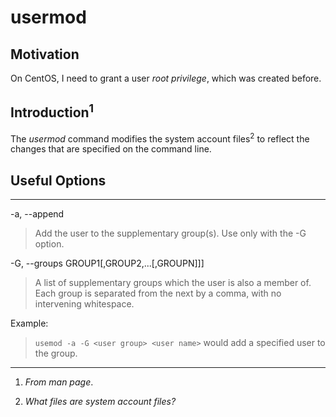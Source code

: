 # usermod

## Motivation

On CentOS, I need to grant a user *root privilege*, which was created before.

## Introduction<sup>1</sup>

The *usermod* command modifies the system account files<sup>2</sup> to reflect the changes that are specified on the command line.

## Useful Options

***
-a, --append

> Add the user to the supplementary group(s). Use only with the -G option.

-G, --groups GROUP1[,GROUP2,...[,GROUPN]]]

> A list of supplementary groups which the user is also a member of. Each group is separated from the next by a comma, with no intervening whitespace.

Example:

> `usemod -a -G <user group> <user name>` would add a specified user to the group.


***
1. *From man page*.

2. *What files are system account files?*

